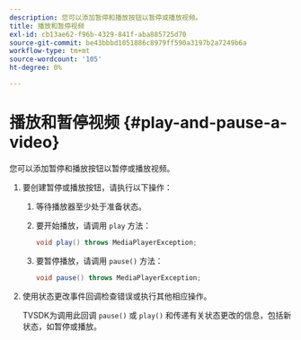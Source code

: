 ```yaml
---
description: 您可以添加暂停和播放按钮以暂停或播放视频。
title: 播放和暂停视频
exl-id: cb13ae62-f96b-4329-841f-aba885725d70
source-git-commit: be43bbbd1051886c8979ff590a3197b2a7249b6a
workflow-type: tm+mt
source-wordcount: '105'
ht-degree: 0%

---
```


# 播放和暂停视频 {#play-and-pause-a-video}

您可以添加暂停和播放按钮以暂停或播放视频。

1. 要创建暂停或播放按钮，请执行以下操作：
   1. 等待播放器至少处于准备状态。
   1. 要开始播放，请调用 `play` 方法：

      ```java
      void play() throws MediaPlayerException;
      ```

   1. 要暂停播放，请调用 `pause()` 方法：

      ```java
      void pause() throws MediaPlayerException;
      ```

1. 使用状态更改事件回调检查错误或执行其他相应操作。

   TVSDK为调用此回调 `pause()` 或 `play()` 和传递有关状态更改的信息，包括新状态，如暂停或播放。
